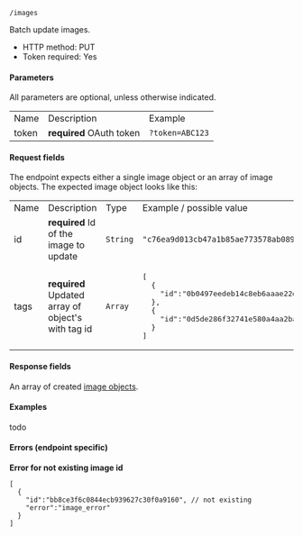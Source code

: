 `/images`

Batch update images.

* HTTP method: PUT
* Token required: Yes

#### Parameters
All parameters are optional, unless otherwise indicated.
<table>
  <tr>
    <td>Name</td>
    <td>Description</td>
    <td>Example</td>
  </tr>
  <tr>
    <td>token</td>
    <td><strong>required</strong> OAuth token</td>
    <td><code>?token=ABC123</td>
  </tr>
</table>

#### Request fields
The endpoint expects either a single image object or an array of image objects. The expected image object looks like this:

<table>
  <tr>
    <td>Name</td>
    <td>Description</td>
    <td>Type</td>
    <td>Example / possible value</td>
  </tr>
  <tr>
    <td>id</td>
    <td><strong>required</strong> Id of the image to update</td>
    <td><code>String</code></td>
    <td><code>"c76ea9d013cb47a1b85ae773578ab089"</code></td>
  </tr>
  <tr>
    <td>tags</td>
    <td><strong>required</strong> Updated array of object's with tag id</td>
    <td><code>Array</code></td>
    <td><pre>[
  {
    "id":"0b0497eedeb14c8eb6aaae22d0170eff"
  },
  {
    "id":"0d5de286f32741e580a4aa2ba6cc3648"
  }
]</pre></td>
  </tr>
</table>


#### Response fields
An array of created <a href="image-object.md">image objects</a>.

#### Examples
todo

#### Errors (endpoint specific)

**Error for not existing image id**

```
[
  {
    "id":"bb8ce3f6c0844ecb939627c30f0a9160", // not existing
    "error":"image_error"
  }
]
```